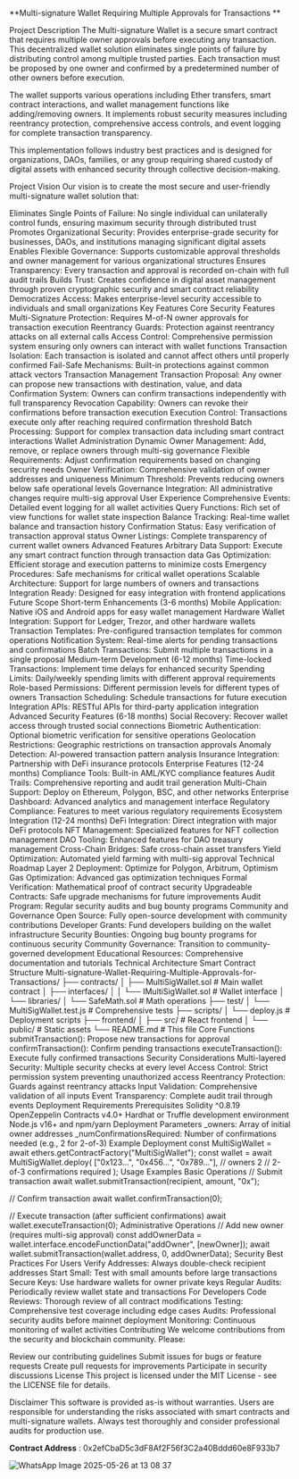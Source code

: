 
**Multi-signature Wallet Requiring Multiple Approvals for Transactions
**

Project Description
The Multi-signature Wallet is a secure smart contract that requires multiple owner approvals before executing any transaction. This decentralized wallet solution eliminates single points of failure by distributing control among multiple trusted parties. Each transaction must be proposed by one owner and confirmed by a predetermined number of other owners before execution.

The wallet supports various operations including Ether transfers, smart contract interactions, and wallet management functions like adding/removing owners. It implements robust security measures including reentrancy protection, comprehensive access controls, and event logging for complete transaction transparency.

This implementation follows industry best practices and is designed for organizations, DAOs, families, or any group requiring shared custody of digital assets with enhanced security through collective decision-making.

Project Vision
Our vision is to create the most secure and user-friendly multi-signature wallet solution that:

Eliminates Single Points of Failure: No single individual can unilaterally control funds, ensuring maximum security through distributed trust
Promotes Organizational Security: Provides enterprise-grade security for businesses, DAOs, and institutions managing significant digital assets
Enables Flexible Governance: Supports customizable approval thresholds and owner management for various organizational structures
Ensures Transparency: Every transaction and approval is recorded on-chain with full audit trails
Builds Trust: Creates confidence in digital asset management through proven cryptographic security and smart contract reliability
Democratizes Access: Makes enterprise-level security accessible to individuals and small organizations
Key Features
Core Security Features
Multi-Signature Protection: Requires M-of-N owner approvals for transaction execution
Reentrancy Guards: Protection against reentrancy attacks on all external calls
Access Control: Comprehensive permission system ensuring only owners can interact with wallet functions
Transaction Isolation: Each transaction is isolated and cannot affect others until properly confirmed
Fail-Safe Mechanisms: Built-in protections against common attack vectors
Transaction Management
Transaction Proposal: Any owner can propose new transactions with destination, value, and data
Confirmation System: Owners can confirm transactions independently with full transparency
Revocation Capability: Owners can revoke their confirmations before transaction execution
Execution Control: Transactions execute only after reaching required confirmation threshold
Batch Processing: Support for complex transaction data including smart contract interactions
Wallet Administration
Dynamic Owner Management: Add, remove, or replace owners through multi-sig governance
Flexible Requirements: Adjust confirmation requirements based on changing security needs
Owner Verification: Comprehensive validation of owner addresses and uniqueness
Minimum Threshold: Prevents reducing owners below safe operational levels
Governance Integration: All administrative changes require multi-sig approval
User Experience
Comprehensive Events: Detailed event logging for all wallet activities
Query Functions: Rich set of view functions for wallet state inspection
Balance Tracking: Real-time wallet balance and transaction history
Confirmation Status: Easy verification of transaction approval status
Owner Listings: Complete transparency of current wallet owners
Advanced Features
Arbitrary Data Support: Execute any smart contract function through transaction data
Gas Optimization: Efficient storage and execution patterns to minimize costs
Emergency Procedures: Safe mechanisms for critical wallet operations
Scalable Architecture: Support for large numbers of owners and transactions
Integration Ready: Designed for easy integration with frontend applications
Future Scope
Short-term Enhancements (3-6 months)
Mobile Application: Native iOS and Android apps for easy wallet management
Hardware Wallet Integration: Support for Ledger, Trezor, and other hardware wallets
Transaction Templates: Pre-configured transaction templates for common operations
Notification System: Real-time alerts for pending transactions and confirmations
Batch Transactions: Submit multiple transactions in a single proposal
Medium-term Development (6-12 months)
Time-locked Transactions: Implement time delays for enhanced security
Spending Limits: Daily/weekly spending limits with different approval requirements
Role-based Permissions: Different permission levels for different types of owners
Transaction Scheduling: Schedule transactions for future execution
Integration APIs: RESTful APIs for third-party application integration
Advanced Security Features (6-18 months)
Social Recovery: Recover wallet access through trusted social connections
Biometric Authentication: Optional biometric verification for sensitive operations
Geolocation Restrictions: Geographic restrictions on transaction approvals
Anomaly Detection: AI-powered transaction pattern analysis
Insurance Integration: Partnership with DeFi insurance protocols
Enterprise Features (12-24 months)
Compliance Tools: Built-in AML/KYC compliance features
Audit Trails: Comprehensive reporting and audit trail generation
Multi-Chain Support: Deploy on Ethereum, Polygon, BSC, and other networks
Enterprise Dashboard: Advanced analytics and management interface
Regulatory Compliance: Features to meet various regulatory requirements
Ecosystem Integration (12-24 months)
DeFi Integration: Direct integration with major DeFi protocols
NFT Management: Specialized features for NFT collection management
DAO Tooling: Enhanced features for DAO treasury management
Cross-Chain Bridges: Safe cross-chain asset transfers
Yield Optimization: Automated yield farming with multi-sig approval
Technical Roadmap
Layer 2 Deployment: Optimize for Polygon, Arbitrum, Optimism
Gas Optimization: Advanced gas optimization techniques
Formal Verification: Mathematical proof of contract security
Upgradeable Contracts: Safe upgrade mechanisms for future improvements
Audit Program: Regular security audits and bug bounty programs
Community and Governance
Open Source: Fully open-source development with community contributions
Developer Grants: Fund developers building on the wallet infrastructure
Security Bounties: Ongoing bug bounty programs for continuous security
Community Governance: Transition to community-governed development
Educational Resources: Comprehensive documentation and tutorials
Technical Architecture
Smart Contract Structure
Multi-signature-Wallet-Requiring-Multiple-Approvals-for-Transactions/
├── contracts/
│   ├── MultiSigWallet.sol           # Main wallet contract
│   ├── interfaces/
│   │   └── IMultiSigWallet.sol      # Wallet interface
│   └── libraries/
│       └── SafeMath.sol             # Math operations
├── test/
│   └── MultiSigWallet.test.js       # Comprehensive tests
├── scripts/
│   └── deploy.js                    # Deployment scripts
├── frontend/
│   ├── src/                         # React frontend
│   └── public/                      # Static assets
└── README.md                        # This file
Core Functions
submitTransaction(): Propose new transactions for approval
confirmTransaction(): Confirm pending transactions
executeTransaction(): Execute fully confirmed transactions
Security Considerations
Multi-layered Security: Multiple security checks at every level
Access Control: Strict permission system preventing unauthorized access
Reentrancy Protection: Guards against reentrancy attacks
Input Validation: Comprehensive validation of all inputs
Event Transparency: Complete audit trail through events
Deployment Requirements
Prerequisites
Solidity ^0.8.19
OpenZeppelin Contracts v4.0+
Hardhat or Truffle development environment
Node.js v16+ and npm/yarn
Deployment Parameters
_owners: Array of initial owner addresses
_numConfirmationsRequired: Number of confirmations needed (e.g., 2 for 2-of-3)
Example Deployment
const MultiSigWallet = await ethers.getContractFactory("MultiSigWallet");
const wallet = await MultiSigWallet.deploy(
    ["0x123...", "0x456...", "0x789..."], // owners
    2 // 2-of-3 confirmations required
);
Usage Examples
Basic Operations
// Submit transaction
await wallet.submitTransaction(recipient, amount, "0x");

// Confirm transaction
await wallet.confirmTransaction(0);

// Execute transaction (after sufficient confirmations)
await wallet.executeTransaction(0);
Administrative Operations
// Add new owner (requires multi-sig approval)
const addOwnerData = wallet.interface.encodeFunctionData("addOwner", [newOwner]);
await wallet.submitTransaction(wallet.address, 0, addOwnerData);
Security Best Practices
For Users
Verify Addresses: Always double-check recipient addresses
Start Small: Test with small amounts before large transactions
Secure Keys: Use hardware wallets for owner private keys
Regular Audits: Periodically review wallet state and transactions
For Developers
Code Reviews: Thorough review of all contract modifications
Testing: Comprehensive test coverage including edge cases
Audits: Professional security audits before mainnet deployment
Monitoring: Continuous monitoring of wallet activities
Contributing
We welcome contributions from the security and blockchain community. Please:

Review our contributing guidelines
Submit issues for bugs or feature requests
Create pull requests for improvements
Participate in security discussions
License
This project is licensed under the MIT License - see the LICENSE file for details.

Disclaimer
This software is provided as-is without warranties. Users are responsible for understanding the risks associated with smart contracts and multi-signature wallets. Always test thoroughly and consider professional audits for production use.

**Contract Address** : 0x2efCbaD5c3dF8Af2F56f3C2a40Bddd60e8F933b7

![WhatsApp Image 2025-05-26 at 13 08 37](https://github.com/user-attachments/assets/27cd17b5-6a56-418e-bf17-c3997cef7a80)
